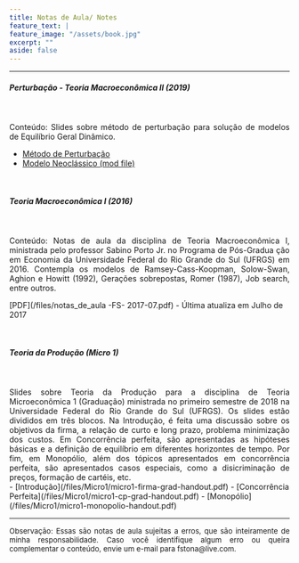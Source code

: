```yaml
---
title: Notas de Aula/ Notes
feature_text: |
feature_image: "/assets/book.jpg"
excerpt: ""
aside: false
---
```


___


##### Perturbação - Teoria Macroeconômica II (2019)
<p> <br> </p>

<div style="text-align:justify">
Conteúdo: Slides sobre método de perturbação para solução de modelos de Equilíbrio Geral Dinâmico. </div>

- [Método de Perturbação](/files/perturbation-nov2019.pdf)
- [Modelo Neoclássico (mod file)](/files/neoclassicalModel.mod)

<p> <br> </p>

##### Teoria Macroeconômica I (2016)
<p> <br> </p>


<div style="text-align:justify">
Conteúdo: Notas de aula da disciplina de Teoria Macroeconômica I, ministrada pelo professor Sabino Porto Jr. no Programa de Pós-Gradua ção em Economia da Universidade Federal do Rio Grande do Sul (UFRGS) em 2016. Contempla os modelos de Ramsey-Cass-Koopman, Solow-Swan, Aghion e Howitt (1992), Gerações sobrepostas, Romer (1987), Job search, entre outros.</div>

[PDF](/files/notas_de_aula -FS- 2017-07.pdf) - Última atualiza em Julho de 2017

<p> <br> </p>

##### Teoria da Produção (Micro 1)
<p> <br> </p>

<div style="text-align:justify">
Slides sobre Teoria da Produção para a disciplina de Teoria Microeconômica 1 (Graduação) ministrada no primeiro semestre de 2018 na Universidade Federal do Rio Grande do Sul (UFRGS). Os slides estão divididos em três blocos. Na Introdução, é feita uma discussão sobre os objetivos da firma, a relação de curto e long prazo, problema minimização dos custos. Em Concorrência perfeita, são apresentadas as hipóteses básicas e a definição de equilíbrio em diferentes horizontes de tempo. Por fim, em Monopólio, além dos tópicos apresentados em concorrência perfeita, são apresentados casos especiais, como a disicriminação de preços, formação de cartéis, etc.
</div>
- [Introdução](/files/Micro1/micro1-firma-grad-handout.pdf)
- [Concorrência Perfeita](/files/Micro1/micro1-cp-grad-handout.pdf)
- [Monopólio](/files/Micro1/micro1-monopolio-handout.pdf)

___

<div style="text-align:justify">
<p style="line-height:16px"><font size="2"> Observação: Essas são notas de aula sujeitas a erros, que são inteiramente de minha responsabilidade. Caso você identifique algum erro ou queira complementar o conteúdo, envie um e-mail para fstona@live.com.  </font></p></div>
